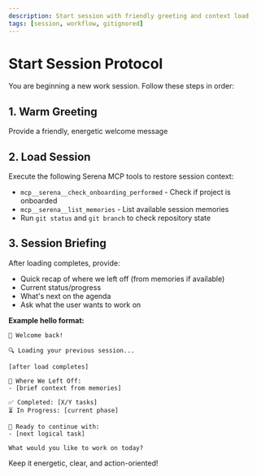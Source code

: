```yaml
---
description: Start session with friendly greeting and context load
tags: [session, workflow, gitignored]
---
```


# Start Session Protocol

You are beginning a new work session. Follow these steps in order:

## 1. Warm Greeting
Provide a friendly, energetic welcome message

## 2. Load Session
Execute the following Serena MCP tools to restore session context:
- `mcp__serena__check_onboarding_performed` - Check if project is onboarded
- `mcp__serena__list_memories` - List available session memories
- Run `git status` and `git branch` to check repository state

## 3. Session Briefing
After loading completes, provide:
- Quick recap of where we left off (from memories if available)
- Current status/progress
- What's next on the agenda
- Ask what the user wants to work on

**Example hello format:**
```
👋 Welcome back!

🔍 Loading your previous session...

[after load completes]

📍 Where We Left Off:
- [brief context from memories]

✅ Completed: [X/Y tasks]
⏳ In Progress: [current phase]

🎯 Ready to continue with:
- [next logical task]

What would you like to work on today?
```

Keep it energetic, clear, and action-oriented!
